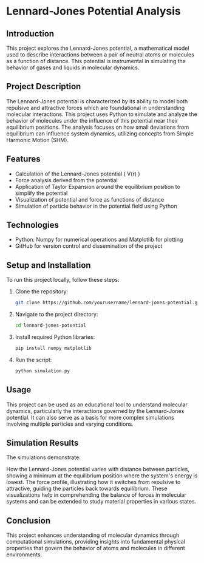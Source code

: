 # Lennard-Jones Potential Analysis

## Introduction

This project explores the Lennard-Jones potential, a mathematical model used to describe interactions between a pair of neutral atoms or molecules as a function of distance. This potential is instrumental in simulating the behavior of gases and liquids in molecular dynamics.

## Project Description

The Lennard-Jones potential is characterized by its ability to model both repulsive and attractive forces which are foundational in understanding molecular interactions. This project uses Python to simulate and analyze the behavior of molecules under the influence of this potential near their equilibrium positions. The analysis focuses on how small deviations from equilibrium can influence system dynamics, utilizing concepts from Simple Harmonic Motion (SHM).

## Features

- Calculation of the Lennard-Jones potential \( V(r) \)
- Force analysis derived from the potential
- Application of Taylor Expansion around the equilibrium position to simplify the potential
- Visualization of potential and force as functions of distance
- Simulation of particle behavior in the potential field using Python

## Technologies

- Python: Numpy for numerical operations and Matplotlib for plotting
- GitHub for version control and dissemination of the project

## Setup and Installation

To run this project locally, follow these steps:

1. Clone the repository:
   ```bash
   git clone https://github.com/yourusername/lennard-jones-potential.git

2. Navigate to the project directory:
   ```bash
   cd lennard-jones-potential
3. Install required Python libraries:
   ```bash
   pip install numpy matplotlib
4. Run the script:
   ```bash
   python simulation.py

## Usage
This project can be used as an educational tool to understand molecular dynamics, particularly the interactions governed by the Lennard-Jones potential. It can also serve as a basis for more complex simulations involving multiple particles and varying conditions.

## Simulation Results
The simulations demonstrate:

How the Lennard-Jones potential varies with distance between particles, showing a minimum at the equilibrium position where the system's energy is lowest.
The force profile, illustrating how it switches from repulsive to attractive, guiding the particles back towards equilibrium.
These visualizations help in comprehending the balance of forces in molecular systems and can be extended to study material properties in various states.

## Conclusion
This project enhances understanding of molecular dynamics through computational simulations, providing insights into fundamental physical properties that govern the behavior of atoms and molecules in different environments.

